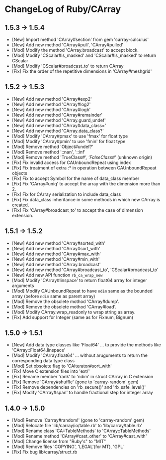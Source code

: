 ChangeLog of Ruby/CArray
========================

1.5.3 -> 1.5.4
--------------

* [New] Import method 'CArray#section' from gem 'carray-calculus'
* [New] Add new method 'CArray#pull', 'CArray#pulled'
* [Mod] Modify the method 'CArray.broadcast' to accept block.
* [Mod] Modify 'CScalar#is_masked' and 'CScalar#is_masked' to return CScalar
* [Mod] Modify 'CScalar#broadcast_to' to return CArray
* [Fix] Fix the order of the repetitive dimensions in 'CArray#meshgrid'

1.5.2 -> 1.5.3
--------------

* [New] Add new method 'CArray#exp2'
* [New] Add new method 'CArray#log2'
* [New] Add new method 'CArray#logb'
* [New] Add new method 'CArray#remainder'
* [New] Add new method 'CArray.guard_undef'
* [New] Add new method 'CArray#data_class='
* [New] Add new method 'CArray.data_class?'
* [Mod] Modify 'CArray#pmax' to use 'fmax' for float type
* [Mod] Modify 'CArray#pmin' to use 'fmin' for float type
* [Mod] Remove method 'Object#undef?'
* [Mod] Remove method '::nan', '::inf'
* [Mod] Remove method 'TrueClass#*', 'FalseClass#*' (unknown origin)
* [Fix] Fix invalid access for CAUnboundRepeat using index
* [Fix] Fix treatment of extra :* in operation between CAUnboundRepeat objects
* [Fix] Fix to accept Symbol for the name of data_class member
* [Fix] Fix 'CArray#uniq' to accept the array with the dimension more than 2.
* [Fix] Fix for CArray serialization to include data_class
* [Fix] Fix data_class inheritance in some methods in which new CArray is created.
* [Fix] Fix 'CArray#broadcast_to' to accept the case of dimension extension.

1.5.1 -> 1.5.2
--------------

* [New] Add new method 'CArray#sorted_with'
* [New] Add new method 'CArray#sort_with'
* [New] Add new method 'CArray#max_with'
* [New] Add new method 'CArray#min_with'
* [New] Add new method 'CArray.broadcast'
* [New] Add new method 'CArray#broadcast_to', 'CScalar#broadcast_to'
* [New] Add new API function `rb_ca_wrap_new`
* [Mod] Modify 'CArray#linspace' to return float64 array for integer arguments
* [Mod] Modify CAUnboundRepeat to have `ndim` same as the bounded array (before `ndim` same as parent array)
* [Mod] Remove the obsolete mothod 'CArray#dump'.
* [Mod] Remove the obsolete mothod 'CArray#load'.
* [Mod] Modify CArray.wrap_readonly to wrap string as array.
* [Fix] Add support for Integer (same as for Fixnum, Bignum)

1.5.0 -> 1.5.1
--------------

* [New] Add data type classes like 'Float64' ... to provide the methods like 'CArray::Float64.linspace'
* [Mod] Modify 'CArray.float64' ... without aruguments to return the corresponding data type class 
* [Mod] Set obsolete flag to 'CAIterator#sort_with'
* [Fix] Move C extension files into 'ext/'
* [Fix] Rename member 'rank' to 'ndim' in struct CArray in C extension
* [Fix] Remove 'CArray#shuffle' (gone to 'carray-random' gem)
* [Fix] Remove dependencies on 'rb_secure()' and 'rb_safe_level()'
* [Fix] Modify 'CArray#span' to handle fractional step for integer array

1.4.0 -> 1.5.0
--------------

* [Mod] Remove 'Carray#random!' (gone to 'carray-random' gem)
* [Mod] Relocate file 'lib/carray/io/table.rb' to 'lib/carray/table.rb'
* [Mod] Rename class 'CA::TableMethods' to 'CArray::TableMethods'
* [Mod] Rename method 'CArray#cast_other' to 'CArray#cast_with'
* [Mod] Change license from "Ruby's" to "MIT"
* [Mod] Remove files 'COPYING', 'LEGAL'(for MT), 'GPL'
* [Fix] Fix bug lib/carray/struct.rb
